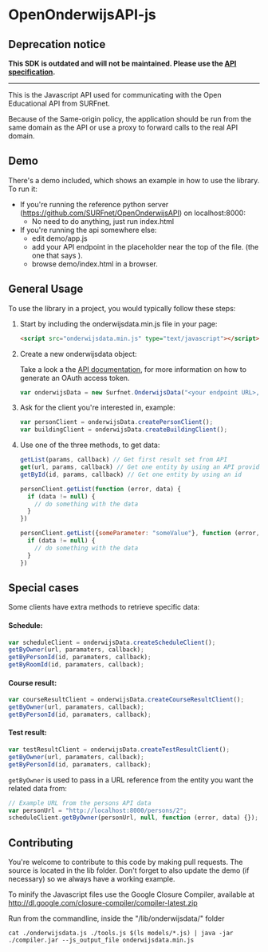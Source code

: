 OpenOnderwijsAPI-js
===================

## Deprecation notice

**This SDK is outdated and will not be maintained. Please use the [API specification](https://github.com/open-education-api/specification).**  

---

This is the Javascript API used for communicating with the Open Educational API from SURFnet.

Because of the Same-origin policy, the application should be run from the same domain as the API or use a proxy to forward calls to the real API domain.

## Demo

There's a demo included, which shows an example in how to use the library. To run it:

* If you're running the reference python server (https://github.com/SURFnet/OpenOnderwijsAPI) on localhost:8000:
    * No need to do anything, just run index.html
* If you're running the api somewhere else: 
    * edit demo/app.js 
    * add your API endpoint in the placeholder near the top of the file. (the one that says <your endpoint url here>).
    * browse demo/index.html in a browser.

## General Usage

To use the library in a project, you would typically follow these steps:

1. Start by including the onderwijsdata.min.js file in your page:

    ```html
    <script src="onderwijsdata.min.js" type="text/javascript"></script>
    ```

2. Create a new onderwijsdata object:

    Take a look a the [API documentation](https://github.com/SURFnet/OpenOnderwijsAPI), for more information on how to generate an OAuth access token.
   

    ```javascript
    var onderwijsData = new Surfnet.OnderwijsData("<your endpoint URL>, <OAuth access token>");
    ```
 
3. Ask for the client you're interested in, example:
    ```javascript
    var personClient = onderwijsData.createPersonClient();
    var buildingClient = onderwijsData.createBuildingClient();
    ```
    
4. Use one of the three methods, to get data:
    
    ```javascript
    getList(params, callback) // Get first result set from API
    get(url, params, callback) // Get one entity by using an API provided url
    getById(id, params, callback) // Get one entity by using an id
    ```

    ```javascript
    personClient.getList(function (error, data) {
      if (data != null) {
        // do something with the data
      }
    })
    
    personClient.getList({someParameter: "someValue"}, function (error, data) {
      if (data != null) {
        // do something with the data
      }
    })
    ```

## Special cases

Some clients have extra methods to retrieve specific data:
#### Schedule:
```javascript
var scheduleClient = onderwijsData.createScheduleClient();
getByOwner(url, paramaters, callback);
getByPersonId(id, paramaters, callback);
getByRoomId(id, paramaters, callback);
```

#### Course result:
```javascript
var courseResultClient = onderwijsData.createCourseResultClient();
getByOwner(url, paramaters, callback);
getByPersonId(id, paramaters, callback);
```

#### Test result:
```javascript
var testResultClient = onderwijsData.createTestResultClient();
getByOwner(url, paramaters, callback);
getByPersonId(id, paramaters, callback);
```

``` getByOwner ``` is used to pass in a URL reference from the entity you want the related data from:
```javascript
// Example URL from the persons API data
var personUrl = "http://localhost:8000/persons/2";
scheduleClient.getByOwner(personUrl, null, function (error, data) {});
```

## Contributing

You're welcome to contribute to this code by making pull requests.
The source is located in the lib folder. Don't forget to also update the demo (if necessary) so we always have a working example.

To minify the Javascript files use the Google Closure Compiler, available at http://dl.google.com/closure-compiler/compiler-latest.zip

Run from the commandline, inside the "/lib/onderwijsdata/" folder
```
cat ./onderwijsdata.js ./tools.js $(ls models/*.js) | java -jar ./compiler.jar --js_output_file onderwijsdata.min.js
```
